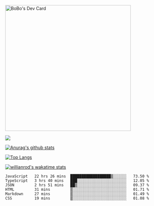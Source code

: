 <a href="https://app.daily.dev/bobostudio"><img src="https://api.daily.dev/devcards/f013586a91f44c6bb48daaad096b5da2.png?r=l9i" width="400" alt="BoBo's Dev Card"/></a>
<!-- <div align="center"><a href="https://app.daily.dev/bobocode"><img src="https://api.daily.dev/devcards/e055a18cb8284958ba546ef75ce2dee9.png?r=4fd" width="400" alt="Lin JinBo's Dev Card"/></a></div> -->

![](https://blog-img-1252233196.cos.ap-guangzhou.myqcloud.com/github-home.png)
     
[![Anurag's github stats](https://github-readme-stats.vercel.app/api?username=BB-Code&count_private=true&show_icons=true)](https://github.com/BB-Code/github-readme-stats)

[![Top Langs](https://github-readme-stats.vercel.app/api/top-langs/?username=BB-Code&layout=compact)](https://github.com/BB-Code/github-readme-stats)

[![willianrod's wakatime stats](https://github-readme-stats.vercel.app/api/wakatime?username=bobocode&layout=compact)](https://github.com/BB-Code/github-readme-stats)

<!--
**BB-Code/BB-Code** is a ✨ _special_ ✨ repository because its `README.md` (this file) appears on your GitHub profile.

Here are some ideas to get you started:

- 🔭 I’m currently working on ...
- 🌱 I’m currently learning ...
- 👯 I’m looking to collaborate on ...
- 🤔 I’m looking for help with ...
- 💬 Ask me about ...
- 📫 How to reach me: ...
- 😄 Pronouns: ...
- ⚡ Fun fact: ...
-->

<!--START_SECTION:waka-->

```text
JavaScript   22 hrs 26 mins  ██████████████████▒░░░░░░   73.50 %
TypeScript   3 hrs 40 mins   ███░░░░░░░░░░░░░░░░░░░░░░   12.05 %
JSON         2 hrs 51 mins   ██▒░░░░░░░░░░░░░░░░░░░░░░   09.37 %
HTML         31 mins         ▒░░░░░░░░░░░░░░░░░░░░░░░░   01.71 %
Markdown     27 mins         ▒░░░░░░░░░░░░░░░░░░░░░░░░   01.49 %
CSS          19 mins         ▒░░░░░░░░░░░░░░░░░░░░░░░░   01.08 %
```

<!--END_SECTION:waka-->



